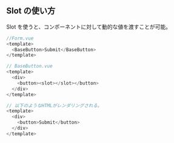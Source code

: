 ## Slot の使い方

Slot を使うと、コンポーネントに対して動的な値を渡すことが可能。

```js
//Form.vue
<template>
  <BaseButton>Submit</BaseButton>
</template>

// BaseButton.vue
<template>
  <div>
    <button><slot></slot></button>
  </div>
</template>

// 以下のようなHTMLがレンダリングされる。
<template>
  <div>
    <button>Submit</button>
  </div>
</template>
```
